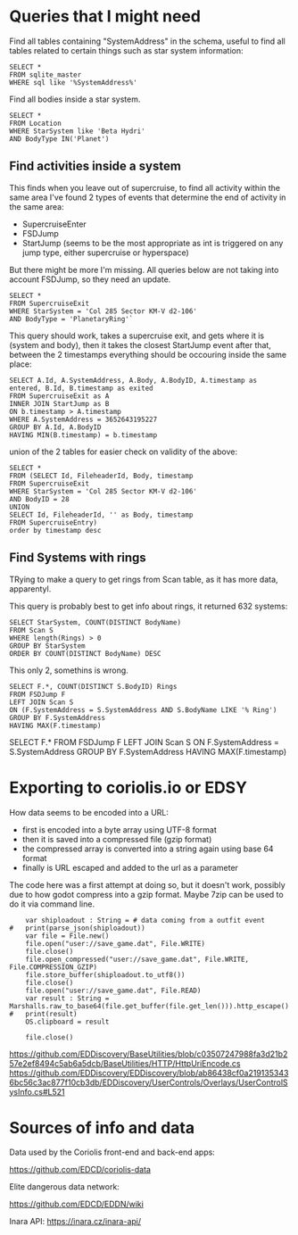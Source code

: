 # Queries that I might need

Find all tables containing "SystemAddress" in the schema, useful to find all tables related to certain things such as star system information:
````
SELECT *
FROM sqlite_master
WHERE sql like '%SystemAddress%'
````


Find all bodies inside a star system.
````
SELECT *
FROM Location
WHERE StarSystem like 'Beta Hydri'
AND BodyType IN('Planet')
````

## Find activities inside a system

This finds when you leave out of supercruise, to find all activity within the same area I've found 2 types of events
that determine the end of activity in the same area:

- SupercruiseEnter
- FSDJump
- StartJump (seems to be the most appropriate as int is triggered on any jump type, either supercruise or hyperspace)

But there might be more I'm missing.
All queries below are not taking into account FSDJump, so they need an update.
````
SELECT *
FROM SupercruiseExit
WHERE StarSystem = 'Col 285 Sector KM-V d2-106'
AND BodyType = 'PlanetaryRing'`
````
 
This query should work, takes a supercruise exit, and gets where it is (system and body), then it takes the closest StartJump event after that, between the 2 timestamps everything should be occouring inside the same place:
````
SELECT A.Id, A.SystemAddress, A.Body, A.BodyID, A.timestamp as entered, B.Id, B.timestamp as exited
FROM SupercruiseExit as A
INNER JOIN StartJump as B
ON b.timestamp > A.timestamp
WHERE A.SystemAddress = 3652643195227
GROUP BY A.Id, A.BodyID
HAVING MIN(B.timestamp) = b.timestamp
````

union of the 2 tables for easier check on validity of the above:
````
SELECT *
FROM (SELECT Id, FileheaderId, Body, timestamp
FROM SupercruiseExit
WHERE StarSystem = 'Col 285 Sector KM-V d2-106'
AND BodyID = 28
UNION
SELECT Id, FileheaderId, '' as Body, timestamp
FROM SupercruiseEntry)
order by timestamp desc
````


## Find Systems with rings
TRying to make a query to get rings from Scan table, as it has more data, apparentyl.

This query is probably best to get info about rings, it returned 632 systems:
````
SELECT StarSystem, COUNT(DISTINCT BodyName)
FROM Scan S
WHERE length(Rings) > 0
GROUP BY StarSystem
ORDER BY COUNT(DISTINCT BodyName) DESC
````

This only 2, somethins is wrong.

````
SELECT F.*, COUNT(DISTINCT S.BodyID) Rings
FROM FSDJump F
LEFT JOIN Scan S
ON (F.SystemAddress = S.SystemAddress AND S.BodyName LIKE '% Ring')
GROUP BY F.SystemAddress
HAVING MAX(F.timestamp)
````

SELECT F.*
FROM FSDJump F
LEFT JOIN Scan S
ON F.SystemAddress = S.SystemAddress
GROUP BY F.SystemAddress
HAVING MAX(F.timestamp)

# Exporting to coriolis.io or EDSY

How data seems to be encoded into a URL:

- first is encoded into a byte array using UTF-8 format
- then it is saved into a compressed file (gzip format)
- the compressed array is converted into a string again using base 64 format
- finally is URL escaped and added to the url as a parameter

The code here was a first attempt at doing so, but it doesn't work, possibly due to how godot compress into a gzip format.
Maybe 7zip can be used to do it via command line.


```
	var shiploadout : String = # data coming from a outfit event
#	print(parse_json(shiploadout))
	var file = File.new()
	file.open("user://save_game.dat", File.WRITE)
	file.close()
	file.open_compressed("user://save_game.dat", File.WRITE, File.COMPRESSION_GZIP)
	file.store_buffer(shiploadout.to_utf8())
	file.close()
	file.open("user://save_game.dat", File.READ)
	var result : String = Marshalls.raw_to_base64(file.get_buffer(file.get_len())).http_escape()
#	print(result)
	OS.clipboard = result
	
	file.close()
```

https://github.com/EDDiscovery/BaseUtilities/blob/c03507247988fa3d21b257e2ef8494c5ab6a5dcb/BaseUtilities/HTTP/HttpUriEncode.cs
https://github.com/EDDiscovery/EDDiscovery/blob/ab86438cf0a2191353436bc56c3ac877f10cb3db/EDDiscovery/UserControls/Overlays/UserControlSysInfo.cs#L521


# Sources of info and data

Data used by the Coriolis front-end and back-end apps:

https://github.com/EDCD/coriolis-data

Elite dangerous data network:

https://github.com/EDCD/EDDN/wiki

Inara API:
https://inara.cz/inara-api/
